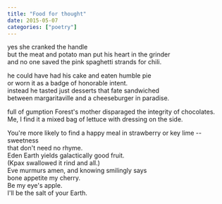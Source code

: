 ```yaml
---
title: "Food for thought"
date: 2015-05-07
categories: ["poetry"]
---
```


yes she cranked the handle</br>
but the meat and potato man put his heart in the grinder</br>
and no one saved the pink spaghetti strands for chili.</br>

<p>
he could have had his cake and eaten humble pie</br> 
or worn it as a badge of honorable intent.</br>
instead he tasted just desserts that fate sandwiched</br> 
between margaritaville and a cheeseburger in paradise.
</p>

<p>
full of gumption Forest's mother disparaged the integrity of chocolates.</br>
Me, I find it a mixed bag of lettuce with dressing on the side.
</p>

<p>
You're more likely to find a happy meal in strawberry or key lime -- sweetness</br>
that don't need no rhyme.</br>
Eden Earth yields galactically good fruit.</br> 
(Kpax swallowed it rind and all.)</br>
Eve murmurs amen, and knowing smilingly says</br>
bone appetite my cherry.</br>
Be my eye's apple.</br>
I'll be the salt of your Earth.
</p>
